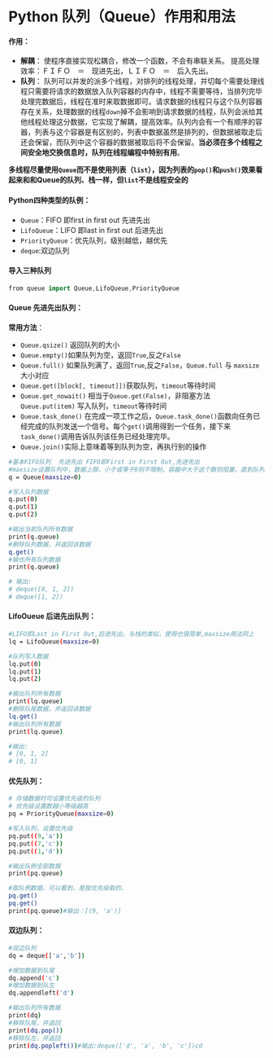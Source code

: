 # Python 队列（Queue）作用和用法

#### 作用：

- **解耦**：
  使程序直接实现松耦合，修改一个函数，不会有串联关系。
  提高处理效率：ＦＩＦＯ　＝　现进先出，ＬＩＦＯ　＝　后入先出。
- **队列**：
  队列可以并发的派多个线程，对排列的线程处理，并切每个需要处理线程只需要将请求的数据放入队列容器的内存中，线程不需要等待，当排列完毕处理完数据后，线程在准时来取数据即可。请求数据的线程只与这个队列容器存在关系，处理数据的线程`down`掉不会影响到请求数据的线程，队列会派给其他线程处理这分数据，它实现了解耦，提高效率。队列内会有一个有顺序的容器，列表与这个容器是有区别的，列表中数据虽然是排列的，但数据被取走后还会保留，而队列中这个容器的数据被取后将不会保留。**当必须在多个线程之间安全地交换信息时，队列在线程编程中特别有用**。

**多线程尽量使用`Queue`而不是使用列表（`list`），因为列表的`pop()`和`push()`效果看起来和和Queue的队列、栈一样，但`list`不是线程安全的**

#### Python四种类型的队例：

- `Queue`：FIFO 即first in first out 先进先出
- `LifoQueue`：LIFO 即last in first out 后进先出
- `PriorityQueue`：优先队列，级别越低，越优先
- `deque`:双边队列

#### 导入三种队列



```cpp
from queue import Queue,LifoQueue,PriorityQueue
```

#### Queue 先进先出队列：

**常用方法**：

- `Queue.qsize()` 返回队列的大小
- `Queue.empty()`如果队列为空，返回`True`,反之`False`
- `Queue.full()` 如果队列满了，返回`True`,反之`False`，`Queue.full` 与 `maxsize` 大小对应
- `Queue.get([block[, timeout]])`获取队列，`timeout`等待时间
- `Queue.get_nowait()` 相当于`Queue.get(False)`，非阻塞方法
  `Queue.put(item)` 写入队列，`timeout`等待时间
- `Queue.task_done()` 在完成一项工作之后，`Queue.task_done()`函数向任务已经完成的队列发送一个信号。每个`get()`调用得到一个任务，接下来`task_done()`调用告诉队列该任务已经处理完毕。
- `Queue.join()`实际上意味着等到队列为空，再执行别的操作



```bash
#基本FIFO队列  先进先出 FIFO即First in First Out,先进先出
#maxsize设置队列中，数据上限，小于或等于0则不限制，容器中大于这个数则阻塞，直到队列中的数据被消掉
q = Queue(maxsize=0)

#写入队列数据
q.put(0)
q.put(1)
q.put(2)

#输出当前队列所有数据
print(q.queue)
#删除队列数据，并返回该数据
q.get()
#输也所有队列数据
print(q.queue)

# 输出:
# deque([0, 1, 2])
# deque([1, 2])
```

#### LifoOueue 后进先出队列：



```bash
#LIFO即Last in First Out,后进先出。与栈的类似，使用也很简单,maxsize用法同上
lq = LifoQueue(maxsize=0)

#队列写入数据
lq.put(0)
lq.put(1)
lq.put(2)

#输出队列所有数据
print(lq.queue)
#删除队尾数据，并返回该数据
lq.get()
#输出队列所有数据
print(lq.queue)

#输出:
# [0, 1, 2]
# [0, 1]
```

#### 优先队列：



```bash
# 存储数据时可设置优先级的队列
# 优先级设置数越小等级越高
pq = PriorityQueue(maxsize=0)

#写入队列，设置优先级
pq.put((9,'a'))
pq.put((7,'c'))
pq.put((1,'d'))

#输出队例全部数据
print(pq.queue)

#取队例数据，可以看到，是按优先级取的。
pq.get()
pq.get()
print(pq.queue)#输出：[(9, 'a')]
```

#### 双边队列：



```bash
#双边队列
dq = deque(['a','b'])

#增加数据到队尾
dq.append('c')
#增加数据到队左
dq.appendleft('d')

#输出队列所有数据
print(dq)
#移除队尾，并返回
print(dq.pop())
#移除队左，并返回
print(dq.popleft())#输出:deque(['d', 'a', 'b', 'c'])cd
```